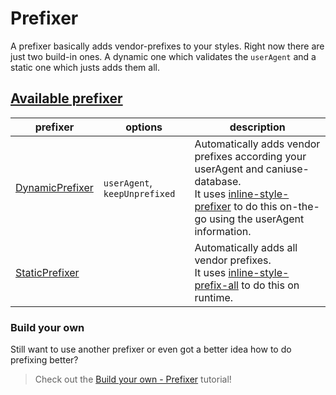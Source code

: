 # Prefixer

A prefixer basically adds vendor-prefixes to your styles. Right now there are just two build-in ones. A dynamic one which validates the `userAgent` and a static one which justs adds them all.


## [Available prefixer](prefixer/)
| prefixer | options | description |
| ------ | ------ | ------ |
| [DynamicPrefixer](prefixer/DynamicPrefixer.md) | `userAgent`, `keepUnprefixed` | Automatically adds vendor prefixes according your userAgent and caniuse-database.<br> It uses [inline-style-prefixer](https://github.com/rofrischmann/inline-style-prefixer) to do this on-the-go using the userAgent information. |
| [StaticPrefixer](prefixer/StaticPrefixer.md) || Automatically adds all vendor prefixes.<br> It uses [inline-style-prefix-all](https://github.com/rofrischmann/inline-style-prefix-all) to do this on runtime. |

### Build your own
Still want to use another prefixer or even got a better idea how to do prefixing better?
> Check out the [Build your own - Prefixer](guides/customPrefixer.md) tutorial!
